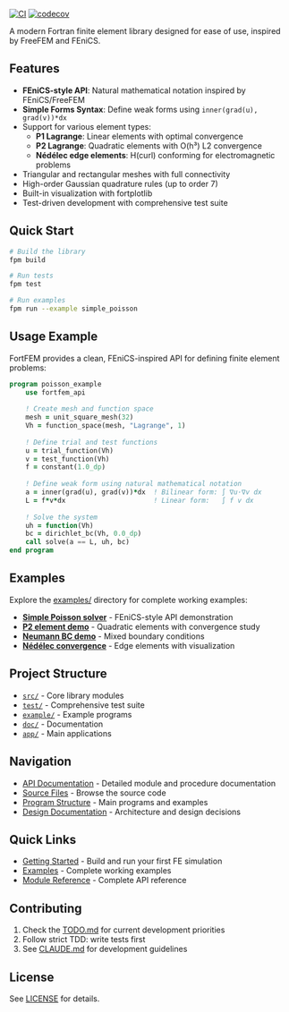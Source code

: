 [![CI](https://github.com/itpplasma/fortfem/actions/workflows/ci.yml/badge.svg)](https://github.com/itpplasma/fortfem/actions/workflows/ci.yml)
[![codecov](https://codecov.io/gh/itpplasma/fortfem/branch/main/graph/badge.svg?token=CODECOV_TOKEN)](https://codecov.io/gh/itpplasma/fortfem)

A modern Fortran finite element library designed for ease of use, inspired by FreeFEM and FEniCS.

## Features

- **FEniCS-style API**: Natural mathematical notation inspired by FEniCS/FreeFEM
- **Simple Forms Syntax**: Define weak forms using `inner(grad(u), grad(v))*dx`
- Support for various element types:
  - **P1 Lagrange**: Linear elements with optimal convergence
  - **P2 Lagrange**: Quadratic elements with O(h³) L2 convergence
  - **Nédélec edge elements**: H(curl) conforming for electromagnetic problems
- Triangular and rectangular meshes with full connectivity
- High-order Gaussian quadrature rules (up to order 7)
- Built-in visualization with fortplotlib
- Test-driven development with comprehensive test suite

## Quick Start

```bash
# Build the library
fpm build

# Run tests
fpm test

# Run examples
fpm run --example simple_poisson
```

## Usage Example

FortFEM provides a clean, FEniCS-inspired API for defining finite element problems:

```fortran
program poisson_example
    use fortfem_api
    
    ! Create mesh and function space
    mesh = unit_square_mesh(32)
    Vh = function_space(mesh, "Lagrange", 1)
    
    ! Define trial and test functions
    u = trial_function(Vh)
    v = test_function(Vh)
    f = constant(1.0_dp)
    
    ! Define weak form using natural mathematical notation
    a = inner(grad(u), grad(v))*dx  ! Bilinear form: ∫ ∇u·∇v dx
    L = f*v*dx                      ! Linear form:   ∫ f v dx
    
    ! Solve the system
    uh = function(Vh)
    bc = dirichlet_bc(Vh, 0.0_dp)
    call solve(a == L, uh, bc)
end program
```

## Examples

Explore the [examples/](https://github.com/itpplasma/fortfem/tree/main/example) directory for complete working examples:

- [**Simple Poisson solver**](https://github.com/itpplasma/fortfem/blob/main/example/simple_poisson.f90) - FEniCS-style API demonstration
- [**P2 element demo**](https://github.com/itpplasma/fortfem/blob/main/example/p2_element_demo.f90) - Quadratic elements with convergence study
- [**Neumann BC demo**](https://github.com/itpplasma/fortfem/blob/main/example/neumann_bc_demo.f90) - Mixed boundary conditions
- [**Nédélec convergence**](https://github.com/itpplasma/fortfem/blob/main/example/nedelec_convergence_plots.f90) - Edge elements with visualization

## Project Structure

- [`src/`](https://github.com/itpplasma/fortfem/tree/main/src) - Core library modules
- [`test/`](https://github.com/itpplasma/fortfem/tree/main/test) - Comprehensive test suite
- [`example/`](https://github.com/itpplasma/fortfem/tree/main/example) - Example programs
- [`doc/`](https://github.com/itpplasma/fortfem/tree/main/doc) - Documentation
- [`app/`](https://github.com/itpplasma/fortfem/tree/main/app) - Main applications

## Navigation

- [API Documentation](https://itpplasma.github.io/fortfem/modules.html) - Detailed module and procedure documentation
- [Source Files](https://itpplasma.github.io/fortfem/sourcefile/index.html) - Browse the source code
- [Program Structure](https://itpplasma.github.io/fortfem/program/index.html) - Main programs and examples
- [Design Documentation](https://itpplasma.github.io/fortfem/page/design/index.html) - Architecture and design decisions

## Quick Links

- [Getting Started](https://itpplasma.github.io/fortfem/page/quickstart.html) - Build and run your first FE simulation
- [Examples](https://itpplasma.github.io/fortfem/page/examples/index.html) - Complete working examples
- [Module Reference](https://itpplasma.github.io/fortfem/modules.html) - Complete API reference

## Contributing

1. Check the [TODO.md](https://github.com/itpplasma/fortfem/blob/main/TODO.md) for current development priorities
2. Follow strict TDD: write tests first
3. See [CLAUDE.md](https://github.com/itpplasma/fortfem/blob/main/CLAUDE.md) for development guidelines

## License

See [LICENSE](https://github.com/itpplasma/fortfem/blob/main/LICENSE) for details.
